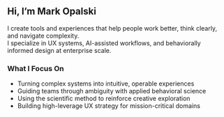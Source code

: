 ## Hi, I’m Mark Opalski

I create tools and experiences that help people work better, think clearly, and navigate complexity.  
I specialize in UX systems, AI-assisted workflows, and behaviorally informed design at enterprise scale.

### What I Focus On
- Turning complex systems into intuitive, operable experiences
- Guiding teams through ambiguity with applied behavioral science
- Using the scientific method to reinforce creative exploration
- Building high-leverage UX strategy for mission-critical domains


